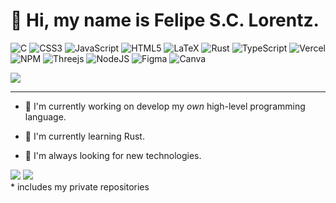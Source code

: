# 👋 Hi, my name is Felipe S.C. Lorentz.
<!--<div id="header">
  <img src="https://komarev.com/ghpvc/?username=SCLorentz&style=for-the-badge&color=blue" alt=""/>
</div>-->

![C](https://img.shields.io/badge/c-%2300599C.svg?style=for-the-badge&logo=c&logoColor=white) ![CSS3](https://img.shields.io/badge/css3-%231572B6.svg?style=for-the-badge&logo=css3&logoColor=white) ![JavaScript](https://img.shields.io/badge/javascript-%23323330.svg?style=for-the-badge&logo=javascript&logoColor=%23F7DF1E) ![HTML5](https://img.shields.io/badge/html5-%23E34F26.svg?style=for-the-badge&logo=html5&logoColor=white) ![LaTeX](https://img.shields.io/badge/latex-%23008080.svg?style=for-the-badge&logo=latex&logoColor=white) ![Rust](https://img.shields.io/badge/rust-%23000000.svg?style=for-the-badge&logo=rust&logoColor=white) ![TypeScript](https://img.shields.io/badge/typescript-%23007ACC.svg?style=for-the-badge&logo=typescript&logoColor=white) ![Vercel](https://img.shields.io/badge/vercel-%23000000.svg?style=for-the-badge&logo=vercel&logoColor=white) ![NPM](https://img.shields.io/badge/NPM-%23000000.svg?style=for-the-badge&logo=npm&logoColor=white) ![Threejs](https://img.shields.io/badge/threejs-black?style=for-the-badge&logo=three.js&logoColor=white) ![NodeJS](https://img.shields.io/badge/node.js-6DA55F?style=for-the-badge&logo=node.js&logoColor=white) 	![Figma](https://img.shields.io/badge/figma-%23F24E1E.svg?style=for-the-badge&logo=figma&logoColor=white) ![Canva](https://img.shields.io/badge/Canva-%2300C4CC.svg?style=for-the-badge&logo=Canva&logoColor=white)

<picture>
  <source
    srcset="https://github-trophies.vercel.app/?username=sclorentz&no-bg=true&row=1&column=9&no-frame=true&theme=onestar"
    media="(prefers-color-scheme: dark)"
  />
  <source
    srcset="https://github-trophies.vercel.app/?username=sclorentz&no-bg=true&row=1&column=9&no-frame=true"
    media="(prefers-color-scheme: light), (prefers-color-scheme: no-preference)"
  />
  <img src="https://github-trophies.vercel.app/?username=sclorentz&no-bg=true&row=1&column=9&no-frame=true" />
</picture>

<hr>

- 🔭 I'm currently working on develop my *own* high-level programming language.
<!-- - 👯 I'm looking to collaborate on whatever project that involves developing an app or website.-->
- 🌱 I'm currently learning Rust.
<!-- - 💬 Ask me about web development (front-end or back-end) and Deno.js.-->
- 💾 I'm always looking for new technologies.

<picture>
  <source
    srcset="https://sclorentz-readme-stats.vercel.app/api/top-langs/?username=SCLorentz&size_weight=0.223&theme=transparent&show_icons=true&hide_border=true&layout=compact&langs_count=6&text_color=fff"
    media="(prefers-color-scheme: dark)"
  />
  <source
    srcset="https://sclorentz-readme-stats.vercel.app/api/top-langs/?username=SCLorentz&size_weight=0.223&theme=transparent&show_icons=true&hide_border=true&layout=compact&langs_count=6&text_color=000"
    media="(prefers-color-scheme: light), (prefers-color-scheme: no-preference)"
  />
  <img src="https://sclorentz-readme-stats.vercel.app/api/top-langs/?username=SCLorentz&size_weight=0.223&theme=transparent&show_icons=true&hide_border=true&layout=compact&langs_count=6&text_color=fff" />
</picture>

<!--stats-->
<picture>
  <source
    srcset="https://sclorentz-readme-stats.vercel.app/api?username=SCLorentz&theme=transparent&show_icons=true&hide_border=true&count_private=true&text_color=fff"
    media="(prefers-color-scheme: dark)"
  />
  <source
    srcset="https://sclorentz-readme-stats.vercel.app/api?username=SCLorentz&theme=transparent&show_icons=true&hide_border=true&count_private=true&text_color=000"
    media="(prefers-color-scheme: light), (prefers-color-scheme: no-preference)"
  />
  <img src="https://sclorentz-readme-stats.vercel.app/api?username=SCLorentz&theme=transparent&show_icons=true&hide_border=true&count_private=true&text_color=fff" />
</picture>
<br />* includes my private repositories

<!--&size_weight=0.223-->
